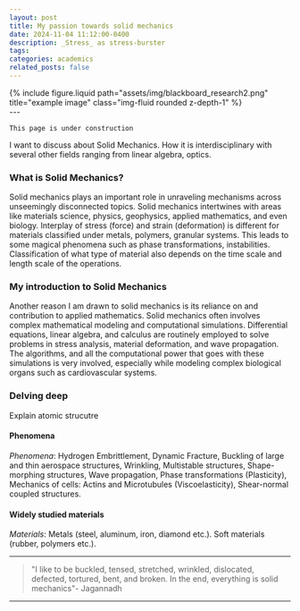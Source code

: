 ```yaml
---
layout: post
title: My passion towards solid mechanics
date: 2024-11-04 11:12:00-0400
description: _Stress_ as stress-burster
tags:
categories: academics
related_posts: false
---
```


<div class="row">
    <div class="col-sm mt-3 mt-md-0">
        {% include figure.liquid path="assets/img/blackboard_research2.png" title="example image" class="img-fluid rounded z-depth-1" %}
    </div>
</div>
---

`This page is under construction`

I want to discuss about Solid Mechanics. How it is interdisciplinary with several other fields ranging from linear algebra, optics.

### What is Solid Mechanics?

Solid mechanics plays an important role in unraveling mechanisms across unseemingly disconnected topics. Solid mechanics intertwines with areas like materials science, physics, geophysics, applied mathematics, and even biology. Interplay of stress (force) and strain (deformation) is different for materials classified under metals, polymers, granular systems. This leads to some magical phenomena such as phase transformations, instabilities. Classification of what type of material also depends on the time scale and length scale of the operations.

### My introduction to Solid Mechanics

Another reason I am drawn to solid mechanics is its reliance on and contribution to applied mathematics. Solid mechanics often involves complex mathematical modeling and computational simulations. Differential equations, linear algebra, and calculus are routinely employed to solve problems in stress analysis, material deformation, and wave propagation. The algorithms, and all the computational power that goes with these simulations is very involved, especially while modeling complex biological organs such as cardiovascular systems.

### Delving deep

Explain atomic strucutre

#### Phenomena

_Phenomena_: Hydrogen Embrittlement, Dynamic Fracture, Buckling of large and thin aerospace structures, Wrinkling, Multistable structures, Shape-morphing structures, Wave propagation, Phase transformations (Plasticity), Mechanics of cells: Actins and Microtubules (Viscoelasticity), Shear-normal coupled structures.

#### Widely studied materials

_Materials_: Metals (steel, aluminum, iron, diamond etc.). Soft materials (rubber, polymers etc.).

---

> "I like to be buckled, tensed, stretched, wrinkled, dislocated, defected, tortured, bent, and broken. In the end, everything is solid mechanics"- Jagannadh

---

